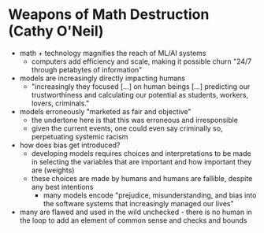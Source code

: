 # Weapons of Math Destruction (Cathy O'Neil)
- math + technology magnifies the reach of ML/AI systems
   - computers add efficiency and scale, making it possible churn "24/7 through petabytes of information"
- models are increasingly directly impacting humans
   - "increasingly they focused [...] on human beings [...] predicting our trustworthiness and calculating our potential as students, workers, lovers, criminals."
- models erroneously "marketed as fair and objective"
   - the undertone here is that this was erroneous and irresponsible
   - given the current events, one could even say criminally so, perpetuating systemic racism
- how does bias get introduced?
   - developing models requires choices and interpretations to be made in selecting the variables that are important and how important they are (weights)
   - these choices are made by humans and humans are fallible, despite any best intentions
      - many models encode "prejudice, misunderstanding, and bias into the software systems that increasingly managed our lives"
- many are flawed and used in the wild unchecked - there is no human in the loop to add an element of common sense and checks and bounds

